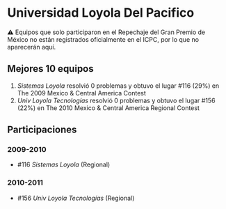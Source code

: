 # Universidad Loyola Del Pacifico

:warning: Equipos que solo participaron en el Repechaje del Gran Premio de México no están registrados oficialmente en el ICPC, por lo que no aparecerán aquí.

## Mejores 10 equipos

1. _Sistemas Loyola_ resolvió 0 problemas y obtuvo el lugar #116 (29%) en The 2009 Mexico & Central America Contest
1. _Univ Loyola Tecnologías_ resolvió 0 problemas y obtuvo el lugar #156 (22%) en The 2010 Mexico & Central America Regional Contest

## Participaciones

### 2009-2010

- #116 _Sistemas Loyola_ (Regional)

### 2010-2011

- #156 _Univ Loyola Tecnologías_ (Regional)



